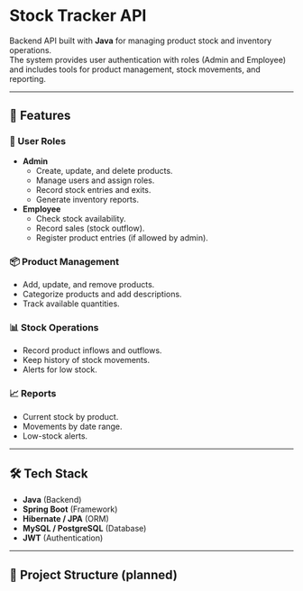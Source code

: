 # Stock Tracker API

Backend API built with **Java** for managing product stock and inventory operations.  
The system provides user authentication with roles (Admin and Employee) and includes tools for product management, stock movements, and reporting.  

---

## 🚀 Features

### 🔐 User Roles
- **Admin**
  - Create, update, and delete products.
  - Manage users and assign roles.
  - Record stock entries and exits.
  - Generate inventory reports.
- **Employee**
  - Check stock availability.
  - Record sales (stock outflow).
  - Register product entries (if allowed by admin).

### 📦 Product Management
- Add, update, and remove products.
- Categorize products and add descriptions.
- Track available quantities.

### 📊 Stock Operations
- Record product inflows and outflows.
- Keep history of stock movements.
- Alerts for low stock.

### 📈 Reports
- Current stock by product.
- Movements by date range.
- Low-stock alerts.

---

## 🛠️ Tech Stack
- **Java** (Backend)
- **Spring Boot** (Framework)
- **Hibernate / JPA** (ORM)
- **MySQL / PostgreSQL** (Database)
- **JWT** (Authentication)

---

## 📂 Project Structure (planned)